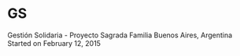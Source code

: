 # GS
Gestión Solidaria - Proyecto Sagrada Familia
Buenos Aires, Argentina
Started on February 12, 2015
